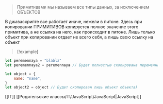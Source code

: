 > Примитивами мы называем все типы данных, за исключением ОБЪЕКТОВ

В джаваскрипте все работает иначе, нежели в питоне. Здесь при копировании ПРИМИТИВОВ копируется полное значение этого примитива, а не ссылка на него, как происходит в питоне. Лишь только объект при копировании отдает не всего себя, а лишь свою ссылку на объект

>[!example]
```javascript
let peremennaya = "blabla"
let peremennaya2 = peremennaya // Будет полностью скопирована переменная

let object = {
	name: "name",
}
let object2 = object // Будет скопирован лишь объект объекта)
```

[[IT]] [[Родительские классы/IT/JavaScript/JavaScript|JavaScript]] 